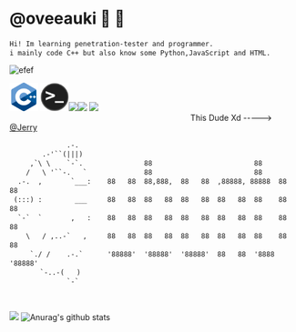 # @oveeauki :penguin: :penguin:⠀⠀⠀                                
```
Hi! Im learning penetration-tester and programmer.
i mainly code C++ but also know some Python,JavaScript and HTML.                                              
```
![efef](https://i.ibb.co/qNrjr3N/oveeauki.png)

<img src="https://raw.githubusercontent.com/github/explore/80688e429a7d4ef2fca1e82350fe8e3517d3494d/topics/cpp/cpp.png" width="50"> <img src="https://raw.githubusercontent.com/github/explore/80688e429a7d4ef2fca1e82350fe8e3517d3494d/topics/terminal/terminal.png" width="50"><img src="https://i.ibb.co/Hq3M5ft/zap.png" width=45><img
src="https://camo.githubusercontent.com/a0749e18786e64dcf16e7fc424fb029de5cebadc/68747470733a2f2f63646e2e6a7364656c6976722e6e65742f6e706d2f73696d706c652d69636f6e734076332f69636f6e732f646973636f72642e737667" width=45> ![](https://komarev.com/ghpvc/?username=oveeauki&style=flat-square)
⠀⠀⠀⠀⠀⠀⠀⠀⠀⠀⠀⠀⠀⠀⠀⠀⠀⠀⠀⠀⠀⠀⠀⠀⠀⠀⠀⠀⠀⠀⠀This Dude Xd ----->  <a href="https://github.com/KCitymarket">@Jerry </a>

```
              .-.
        .-'``(|||)
     ,`\ \    `-`.               88                         88
    /   \ '``-.   `              88                         88
  .-.  ,       `___:    88   88  88,888,  88   88  ,88888, 88888  88   88
 (:::) :        ___     88   88  88   88  88   88  88   88  88    88   88
  `-`  `       ,   :    88   88  88   88  88   88  88   88  88    88   88
    \   / ,..-`   ,     88   88  88   88  88   88  88   88  88    88   88
     `./ /    .-.`      '88888'  '88888'  '88888'  88   88  '8888 '88888'
 ⠀⠀    `-..-(   )
              `-`

```
⠀
















<img src="https://thumbs.gfycat.com/ZigzagPiercingAphid-size_restricted.gif" width="323"> ![Anurag's github stats](https://github-readme-stats.vercel.app/api?username=oveeauki&show_icons=true&theme=radical)
